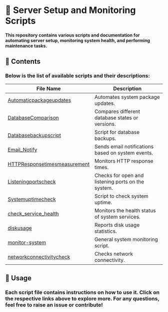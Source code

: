 # 📌 **Server Setup and Monitoring Scripts**

#### This repository contains various scripts and documentation for automating server setup, monitoring system health, and performing maintenance tasks.

## 📂 **Contents**

### Below is the list of available scripts and their descriptions:

  | File Name                           | Description                                        |
  | ----------------------------------- | -------------------------------------------------- |
  | [Automaticpackageupdates](https://github.com/Hameed-Akshal/cron-job/blob/main/Automaticpackageupdates.md)      | Automates system package updates.                  |
  | [DatabaseComparison](https://github.com/Hameed-Akshal/cron-job/blob/main/DatabaseComparison.md)           | Compares different database states or versions.    |
  | [Databasebackupscript](https://github.com/Hameed-Akshal/cron-job/blob/main/Databasebackupscript.md)         | Script for database backups.                       |
  | [Email\_Notify](https://github.com/Hameed-Akshal/cron-job/blob/main/Email_Notify.md)                | Sends email notifications based on system events.  |
  | [HTTPResponsetimesmeasurement](https://github.com/Hameed-Akshal/cron-job/blob/main/HTTPresponsetimesmeasurement.md) | Monitors HTTP response times.                      |
  | [Listeningportscheck](https://github.com/Hameed-Akshal/cron-job/blob/main/Listeningportscheck.md)          | Checks for open and listening ports on the system. |
  | [Systemuptimecheck](https://github.com/Hameed-Akshal/cron-job/blob/main/Systemuptimecheck.md)            | Script to check system uptime.                     |
  | [check\_service\_health](https://github.com/Hameed-Akshal/cron-job/blob/main/check_service_health.md)       | Monitors the health status of system services.     |
  | [diskusage](https://github.com/Hameed-Akshal/cron-job/blob/main/diskusage.md)                    | Reports disk usage statistics.                     |
  | [monitor-system](https://github.com/Hameed-Akshal/cron-job/blob/main/monitor-system.md)               | General system monitoring script.                  |
  | [networkconnectivitycheck](https://github.com/Hameed-Akshal/cron-job/blob/main/networconnecttivitycheck.md)     | Checks network connectivity.                       |

## 🚀 **Usage**

### Each script file contains instructions on how to use it. Click on the respective links above to explore more. For any questions, feel free to raise an issue or contribute!

